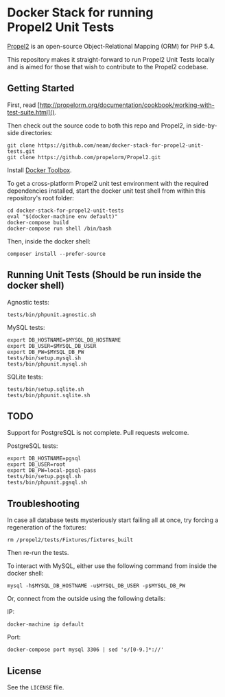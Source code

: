 # Docker Stack for running Propel2 Unit Tests #

[Propel2]() is an open-source Object-Relational Mapping (ORM) for PHP 5.4.

This repository makes it straight-forward to run Propel2 Unit Tests locally and is aimed for those that wish to contribute to the Propel2 codebase. 

## Getting Started

First, read [http://propelorm.org/documentation/cookbook/working-with-test-suite.html]().

Then check out the source code to both this repo and Propel2, in side-by-side directories:

```
git clone https://github.com/neam/docker-stack-for-propel2-unit-tests.git
git clone https://github.com/propelorm/Propel2.git
```

Install [Docker Toolbox](https://www.docker.com/docker-toolbox).

To get a cross-platform Propel2 unit test environment with the required dependencies installed, start the docker unit test shell from within this repository's root folder:

```
cd docker-stack-for-propel2-unit-tests
eval "$(docker-machine env default)"
docker-compose build
docker-compose run shell /bin/bash
```

Then, inside the docker shell:
```
composer install --prefer-source
```

## Running Unit Tests (Should be run inside the docker shell)

Agnostic tests:
```
tests/bin/phpunit.agnostic.sh
```

MySQL tests:
```
export DB_HOSTNAME=$MYSQL_DB_HOSTNAME
export DB_USER=$MYSQL_DB_USER
export DB_PW=$MYSQL_DB_PW 
tests/bin/setup.mysql.sh
tests/bin/phpunit.mysql.sh
```

SQLite tests:
```
tests/bin/setup.sqlite.sh
tests/bin/phpunit.sqlite.sh
```

## TODO

Support for PostgreSQL is not complete. Pull requests welcome. 

PostgreSQL tests:
```
export DB_HOSTNAME=pgsql
export DB_USER=root
export DB_PW=local-pgsql-pass 
tests/bin/setup.pgsql.sh
tests/bin/phpunit.pgsql.sh
```

## Troubleshooting

In case all database tests mysteriously start failing all at once, try forcing a regeneration of the fixtures:

```
rm /propel2/tests/Fixtures/fixtures_built
```

Then re-run the tests.

To interact with MySQL, either use the following command from inside the docker shell:

```
mysql -h$MYSQL_DB_HOSTNAME -u$MYSQL_DB_USER -p$MYSQL_DB_PW
```

Or, connect from the outside using the following details:

IP:
```
docker-machine ip default
```

Port:
```
docker-compose port mysql 3306 | sed 's/[0-9.]*://'
```

## License ##

See the `LICENSE` file.
